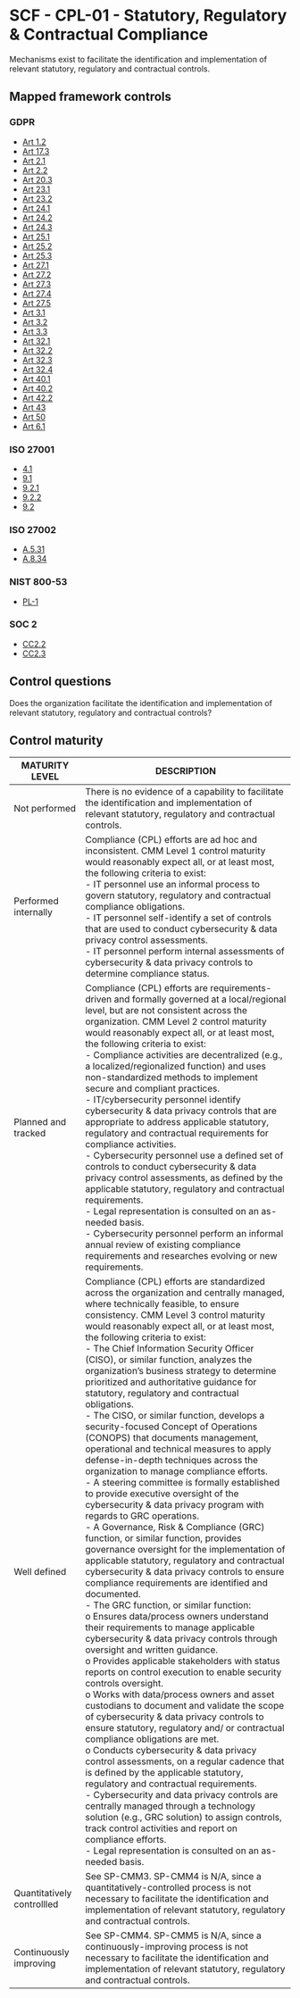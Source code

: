 # SCF - CPL-01 - Statutory, Regulatory & Contractual Compliance
Mechanisms exist to facilitate the identification and implementation of relevant statutory, regulatory and contractual controls.
## Mapped framework controls
### GDPR
- [Art 1.2](../gdpr/art1.md#Article-12)
- [Art 17.3](../gdpr/art17.md#Article-173)
- [Art 2.1](../gdpr/art2.md#Article-21)
- [Art 2.2](../gdpr/art2.md#Article-22)
- [Art 20.3](../gdpr/art20.md#Article-203)
- [Art 23.1](../gdpr/art23.md#Article-231)
- [Art 23.2](../gdpr/art23.md#Article-232)
- [Art 24.1](../gdpr/art24.md#Article-241)
- [Art 24.2](../gdpr/art24.md#Article-242)
- [Art 24.3](../gdpr/art24.md#Article-243)
- [Art 25.1](../gdpr/art25.md#Article-251)
- [Art 25.2](../gdpr/art25.md#Article-252)
- [Art 25.3](../gdpr/art25.md#Article-253)
- [Art 27.1](../gdpr/art27.md#Article-271)
- [Art 27.2](../gdpr/art27.md#Article-272)
- [Art 27.3](../gdpr/art27.md#Article-273)
- [Art 27.4](../gdpr/art27.md#Article-274)
- [Art 27.5](../gdpr/art27.md#Article-275)
- [Art 3.1](../gdpr/art3.md#Article-31)
- [Art 3.2](../gdpr/art3.md#Article-32)
- [Art 3.3](../gdpr/art3.md#Article-33)
- [Art 32.1](../gdpr/art32.md#Article-321)
- [Art 32.2](../gdpr/art32.md#Article-322)
- [Art 32.3](../gdpr/art32.md#Article-323)
- [Art 32.4](../gdpr/art32.md#Article-324)
- [Art 40.1](../gdpr/art40.md#Article-401)
- [Art 40.2](../gdpr/art40.md#Article-402)
- [Art 42.2](../gdpr/art42.md#Article-422)
- [Art 43](../gdpr/art43.md)
- [Art 50](../gdpr/art50.md)
- [Art 6.1](../gdpr/art6.md#Article-61)
### ISO 27001
- [4.1](../iso27001/4.md#41)
- [9.1](../iso27001/9.md#91)
- [9.2.1](../iso27001/9.md#921)
- [9.2.2](../iso27001/9.md#922)
- [9.2](../iso27001/9.md#92)
### ISO 27002
- [A.5.31](../iso27002/a-5.md#a531)
- [A.8.34](../iso27002/a-8.md#a834)
### NIST 800-53
- [PL-1](../nist80053/pl-1.md)
### SOC 2
- [CC2.2](../soc2/cc22.md)
- [CC2.3](../soc2/cc23.md)
## Control questions
Does the organization facilitate the identification and implementation of relevant statutory, regulatory and contractual controls?
## Control maturity
|       MATURITY LEVEL       |                                                                                                                                                                                                                                                                                                                                                                                                                                                                                                                                                                                                                                                                                                                                                                                                                                                                                                                                                                                                                                                                                                    DESCRIPTION                                                                                                                                                                                                                                                                                                                                                                                                                                                                                                                                                                                                                                                                                                                                                                                                                                                                                                                                                                                                                                                                                                    |
|----------------------------|-------------------------------------------------------------------------------------------------------------------------------------------------------------------------------------------------------------------------------------------------------------------------------------------------------------------------------------------------------------------------------------------------------------------------------------------------------------------------------------------------------------------------------------------------------------------------------------------------------------------------------------------------------------------------------------------------------------------------------------------------------------------------------------------------------------------------------------------------------------------------------------------------------------------------------------------------------------------------------------------------------------------------------------------------------------------------------------------------------------------------------------------------------------------------------------------------------------------------------------------------------------------------------------------------------------------------------------------------------------------------------------------------------------------------------------------------------------------------------------------------------------------------------------------------------------------------------------------------------------------------------------------------------------------------------------------------------------------------------------------------------------------------------------------------------------------------------------------------------------------------------------------------------------------------------------------------------------------------------------------------------------------------------------------------------------------------------------------------------------------------------------------------------------------------------------------------------------------|
| Not performed              | There is no evidence of a capability to facilitate the identification and implementation of relevant statutory, regulatory and contractual controls.                                                                                                                                                                                                                                                                                                                                                                                                                                                                                                                                                                                                                                                                                                                                                                                                                                                                                                                                                                                                                                                                                                                                                                                                                                                                                                                                                                                                                                                                                                                                                                                                                                                                                                                                                                                                                                                                                                                                                                                                                                                              |
| Performed internally       | Compliance (CPL) efforts are ad hoc and inconsistent. CMM Level 1 control maturity would reasonably expect all, or at least most, the following criteria to exist:<br>- IT personnel use an informal process to govern statutory, regulatory and contractual compliance obligations. <br>- IT personnel self-identify a set of controls that are used to conduct cybersecurity & data privacy control assessments. <br>- IT personnel perform internal assessments of cybersecurity & data privacy controls to determine compliance status.                                                                                                                                                                                                                                                                                                                                                                                                                                                                                                                                                                                                                                                                                                                                                                                                                                                                                                                                                                                                                                                                                                                                                                                                                                                                                                                                                                                                                                                                                                                                                                                                                                                                       |
| Planned and tracked        | Compliance (CPL) efforts are requirements-driven and formally governed at a local/regional level, but are not consistent across the organization. CMM Level 2 control maturity would reasonably expect all, or at least most, the following criteria to exist:<br>- Compliance activities are decentralized (e.g., a localized/regionalized function) and uses non-standardized methods to implement secure and compliant practices.<br>- IT/cybersecurity personnel identify cybersecurity & data privacy controls that are appropriate to address applicable statutory, regulatory and contractual requirements for compliance activities.<br>- Cybersecurity personnel use a defined set of controls to conduct cybersecurity & data privacy control assessments, as defined by the applicable statutory, regulatory and contractual requirements.<br>- Legal representation is consulted on an as-needed basis.<br>- Cybersecurity personnel perform an informal annual review of existing compliance requirements and researches evolving or new requirements.                                                                                                                                                                                                                                                                                                                                                                                                                                                                                                                                                                                                                                                                                                                                                                                                                                                                                                                                                                                                                                                                                                                                               |
| Well defined               | Compliance (CPL) efforts are standardized across the organization and centrally managed, where technically feasible, to ensure consistency. CMM Level 3 control maturity would reasonably expect all, or at least most, the following criteria to exist:<br>- The Chief Information Security Officer (CISO), or similar function, analyzes the organization’s business strategy to determine prioritized and authoritative guidance for statutory, regulatory and contractual obligations.<br>- The CISO, or similar function, develops a security-focused Concept of Operations (CONOPS) that documents management, operational and technical measures to apply defense-in-depth techniques across the organization to manage compliance efforts.<br>- A steering committee is formally established to provide executive oversight of the cybersecurity & data privacy program with regards to GRC operations.<br>- A Governance, Risk & Compliance (GRC) function, or similar function, provides governance oversight for the implementation of applicable statutory, regulatory and contractual cybersecurity & data privacy controls to ensure compliance requirements are identified and documented.<br>- The GRC function, or similar function:<br>o	Ensures data/process owners understand their requirements to manage applicable cybersecurity & data privacy controls through oversight and written guidance. <br>o	Provides applicable stakeholders with status reports on control execution to enable security controls oversight.<br>o	Works with data/process owners and asset custodians to document and validate the scope of cybersecurity & data privacy controls to ensure statutory, regulatory and/ or contractual compliance obligations are met.<br>o	Conducts cybersecurity & data privacy control assessments, on a regular cadence that is defined by the applicable statutory, regulatory and contractual requirements.<br>- Cybersecurity and data privacy controls are centrally managed through a technology solution (e.g., GRC solution) to assign controls, track control activities and report on compliance efforts.<br>- Legal representation is consulted on an as-needed basis. |
| Quantitatively controllled | See SP-CMM3. SP-CMM4 is N/A, since a quantitatively-controlled process is not necessary to facilitate the identification and implementation of relevant statutory, regulatory and contractual controls.                                                                                                                                                                                                                                                                                                                                                                                                                                                                                                                                                                                                                                                                                                                                                                                                                                                                                                                                                                                                                                                                                                                                                                                                                                                                                                                                                                                                                                                                                                                                                                                                                                                                                                                                                                                                                                                                                                                                                                                                           |
| Continuously improving     | See SP-CMM4. SP-CMM5 is N/A, since a continuously-improving process is not necessary to facilitate the identification and implementation of relevant statutory, regulatory and contractual controls.                                                                                                                                                                                                                                                                                                                                                                                                                                                                                                                                                                                                                                                                                                                                                                                                                                                                                                                                                                                                                                                                                                                                                                                                                                                                                                                                                                                                                                                                                                                                                                                                                                                                                                                                                                                                                                                                                                                                                                                                              |
